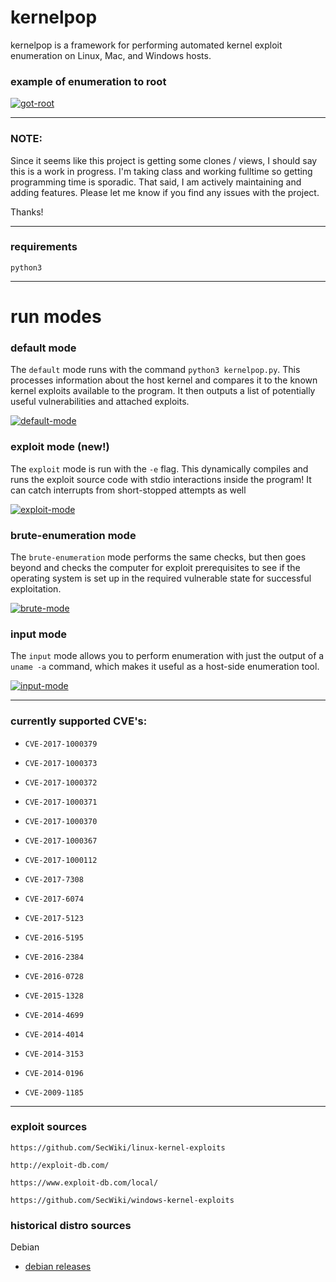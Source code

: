 # kernelpop

kernelpop is a framework for performing automated kernel exploit enumeration on Linux, Mac, and Windows hosts.

### example of enumeration to root

[![got-root](https://asciinema.org/a/sIGLnYcIW3Rsrf3KkZ3JfDgl2.png "got-root")](https://asciinema.org/a/sIGLnYcIW3Rsrf3KkZ3JfDgl2)

---

### NOTE:

Since it seems like this project is getting some clones / views, I should say this is a work in progress. I'm taking 
class and working fulltime so getting programming time is sporadic. That said, I am actively maintaining and adding
features. Please let me know if you find any issues with the project.

Thanks!

---

### requirements

`python3`

---

# run modes

### default mode

The `default` mode runs with the command `python3 kernelpop.py`. This processes information about the
host kernel and compares it to the known kernel exploits available to the program. It then outputs a list of
potentially useful vulnerabilities and attached exploits.

[![default-mode](https://asciinema.org/a/JIi7d52Le8YoBPpw06jeoHvSJ.png "default asciinema")](https://asciinema.org/a/JIi7d52Le8YoBPpw06jeoHvSJ)


### exploit mode (new!)

The `exploit` mode is run with the `-e` flag. This dynamically compiles and runs the exploit source code with stdio
interactions inside the program! It can catch interrupts from short-stopped attempts as well

[![exploit-mode](https://asciinema.org/a/a8z5dCqOmemSPznuZPDxp7aAW.png)](https://asciinema.org/a/a8z5dCqOmemSPznuZPDxp7aAW)

### brute-enumeration mode

The `brute-enumeration` mode performs the same checks, but then
goes beyond and checks the computer for exploit prerequisites to see if the operating system is set up in the
required vulnerable state for successful exploitation. 

[![brute-mode](https://asciinema.org/a/7X4fKZN9R2pJKUrqmFZsK33fd.png "brute asciinema")](https://asciinema.org/a/7X4fKZN9R2pJKUrqmFZsK33fd)

### input mode

The `input` mode allows you to perform enumeration with just the output of a `uname -a` command, 
which makes it useful as a host-side enumeration tool.

[![input-mode](https://asciinema.org/a/8gBOYZi5vVcHJmxKqRdyLizy2.png "input asciinema")](https://asciinema.org/a/8gBOYZi5vVcHJmxKqRdyLizy2)

---

### currently supported CVE's:

* `CVE-2017-1000379`

* `CVE-2017-1000373`

* `CVE-2017-1000372`

* `CVE-2017-1000371`

* `CVE-2017-1000370`

* `CVE-2017-1000367`

* `CVE-2017-1000112`

* `CVE-2017-7308`

* `CVE-2017-6074`

* `CVE-2017-5123`

* `CVE-2016-5195`

* `CVE-2016-2384`

* `CVE-2016-0728`

* `CVE-2015-1328`

* `CVE-2014-4699`

* `CVE-2014-4014`

* `CVE-2014-3153`

* `CVE-2014-0196`

* `CVE-2009-1185`

---

### exploit sources

`https://github.com/SecWiki/linux-kernel-exploits`

`http://exploit-db.com/`

`https://www.exploit-db.com/local/`

`https://github.com/SecWiki/windows-kernel-exploits`

### historical distro sources

Debian

* [debian releases](http://cdimage.debian.org/cdimage/archive/)

